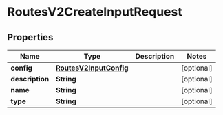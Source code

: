 

# RoutesV2CreateInputRequest


## Properties

| Name | Type | Description | Notes |
|------------ | ------------- | ------------- | -------------|
|**config** | [**RoutesV2InputConfig**](RoutesV2InputConfig.md) |  |  [optional] |
|**description** | **String** |  |  [optional] |
|**name** | **String** |  |  [optional] |
|**type** | **String** |  |  [optional] |



